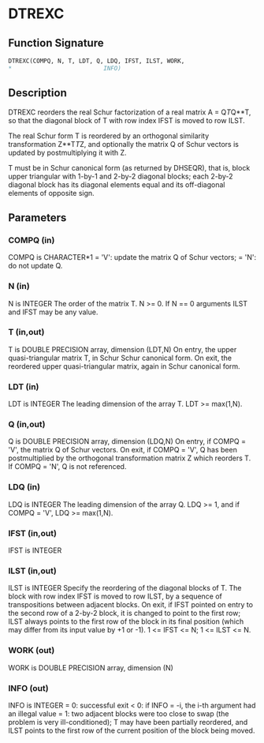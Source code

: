 # DTREXC

## Function Signature

```fortran
DTREXC(COMPQ, N, T, LDT, Q, LDQ, IFST, ILST, WORK,
*                          INFO)
```

## Description


 DTREXC reorders the real Schur factorization of a real matrix
 A = Q*T*Q**T, so that the diagonal block of T with row index IFST is
 moved to row ILST.

 The real Schur form T is reordered by an orthogonal similarity
 transformation Z**T*T*Z, and optionally the matrix Q of Schur vectors
 is updated by postmultiplying it with Z.

 T must be in Schur canonical form (as returned by DHSEQR), that is,
 block upper triangular with 1-by-1 and 2-by-2 diagonal blocks; each
 2-by-2 diagonal block has its diagonal elements equal and its
 off-diagonal elements of opposite sign.

## Parameters

### COMPQ (in)

COMPQ is CHARACTER*1 = 'V': update the matrix Q of Schur vectors; = 'N': do not update Q.

### N (in)

N is INTEGER The order of the matrix T. N >= 0. If N == 0 arguments ILST and IFST may be any value.

### T (in,out)

T is DOUBLE PRECISION array, dimension (LDT,N) On entry, the upper quasi-triangular matrix T, in Schur Schur canonical form. On exit, the reordered upper quasi-triangular matrix, again in Schur canonical form.

### LDT (in)

LDT is INTEGER The leading dimension of the array T. LDT >= max(1,N).

### Q (in,out)

Q is DOUBLE PRECISION array, dimension (LDQ,N) On entry, if COMPQ = 'V', the matrix Q of Schur vectors. On exit, if COMPQ = 'V', Q has been postmultiplied by the orthogonal transformation matrix Z which reorders T. If COMPQ = 'N', Q is not referenced.

### LDQ (in)

LDQ is INTEGER The leading dimension of the array Q. LDQ >= 1, and if COMPQ = 'V', LDQ >= max(1,N).

### IFST (in,out)

IFST is INTEGER

### ILST (in,out)

ILST is INTEGER Specify the reordering of the diagonal blocks of T. The block with row index IFST is moved to row ILST, by a sequence of transpositions between adjacent blocks. On exit, if IFST pointed on entry to the second row of a 2-by-2 block, it is changed to point to the first row; ILST always points to the first row of the block in its final position (which may differ from its input value by +1 or -1). 1 <= IFST <= N; 1 <= ILST <= N.

### WORK (out)

WORK is DOUBLE PRECISION array, dimension (N)

### INFO (out)

INFO is INTEGER = 0: successful exit < 0: if INFO = -i, the i-th argument had an illegal value = 1: two adjacent blocks were too close to swap (the problem is very ill-conditioned); T may have been partially reordered, and ILST points to the first row of the current position of the block being moved.

